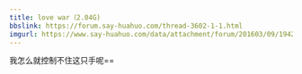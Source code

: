 ```yaml
---
title: love war（2.04G)
bbslink: https://forum.say-huahuo.com/thread-3602-1-1.html
imgurl: https://www.say-huahuo.com/data/attachment/forum/201603/09/194255qcww1l41unhn2aph.jpg
---
```


我怎么就控制不住这只手呢==<!--more-->
